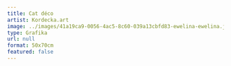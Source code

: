 ```yaml
---
title: Cat déco
artist: Kordecka.art
image: ../images/41a19ca9-0056-4ac5-8c60-039a13cbfd83-ewelina-ewelina.jpeg
type: Grafika
url: null
format: 50x70cm
featured: false
---
```

